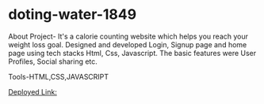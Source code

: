 # doting-water-1849


About Project-
It's a calorie counting website which helps you reach
your weight loss goal. Designed and developed
Login, Signup page and home page using tech stacks
Html, Css, Javascript. The basic features were User
Profiles, Social sharing etc.

Tools-HTML,CSS,JAVASCRIPT

[Deployed Link:](https://scintillating-clafoutis-dbade0.netlify.app/)
